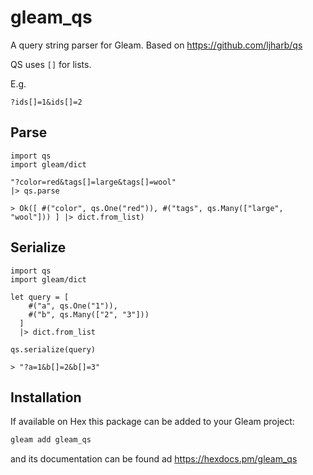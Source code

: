# gleam_qs

A query string parser for Gleam. Based on https://github.com/ljharb/qs

QS uses `[]` for lists.

E.g.

```
?ids[]=1&ids[]=2
```

## Parse

```
import qs
import gleam/dict

"?color=red&tags[]=large&tags[]=wool"
|> qs.parse

> Ok([ #("color", qs.One("red")), #("tags", qs.Many(["large", "wool"])) ] |> dict.from_list)
```

## Serialize

```
import qs
import gleam/dict

let query = [
    #("a", qs.One("1")),
    #("b", qs.Many(["2", "3"]))
  ]
  |> dict.from_list

qs.serialize(query)

> "?a=1&b[]=2&b[]=3"
```

## Installation

If available on Hex this package can be added to your Gleam project:

```sh
gleam add gleam_qs
```

and its documentation can be found ad <https://hexdocs.pm/gleam_qs>
